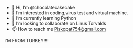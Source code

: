 - 👋 Hi, I’m @chocolatecakecake
- 👀 I’m interested in coding,virus test and virtual machine.
- 🌱 I’m currently learning Python
- 💞️ I’m looking to collaborate on Linus Torvalds
- 📫 How to reach me Piskopat754@gmail.com

I'M FROM TURKEY!!!!

<!---
chocolatecakecake/chocolatecakecake is a ✨ special ✨ repository because its `README.md` (this file) appears on your GitHub profile.
You can click the Preview link to take a look at your changes.
--->
